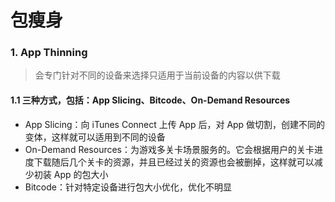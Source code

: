 # 包瘦身

### 1. App Thinning

> 会专门针对不同的设备来选择只适用于当前设备的内容以供下载

#### 1.1 三种方式，包括：App Slicing、Bitcode、On-Demand Resources

* App Slicing：向 iTunes Connect 上传 App 后，对 App 做切割，创建不同的变体，这样就可以适用到不同的设备
* On-Demand Resources：为游戏多关卡场景服务的。它会根据用户的关卡进度下载随后几个关卡的资源，并且已经过关的资源也会被删掉，这样就可以减少初装 App 的包大小
* Bitcode：针对特定设备进行包大小优化，优化不明显
